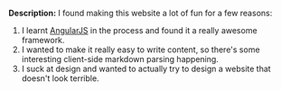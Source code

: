 **Description:** I found making this website a lot of fun for a few reasons:

1. I learnt [AngularJS](http://www.angularjs.org) in the process and found it a really awesome framework.
2. I wanted to make it really easy to write content, so there's some interesting client-side markdown parsing happening.
3. I suck at design and wanted to actually try to design a website that doesn't look terrible.
